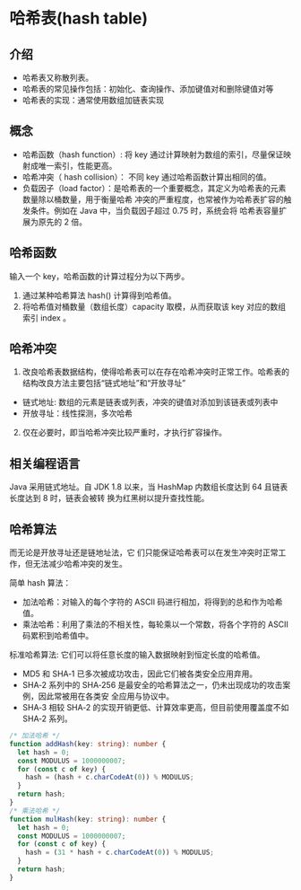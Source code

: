 # 哈希表(hash table)

## 介绍
- 哈希表又称散列表。    
- 哈希表的常见操作包括：初始化、查询操作、添加键值对和删除键值对等
- 哈希表的实现：通常使用数组加链表实现

## 概念
- 哈希函数（hash function）: 将 key 通过计算映射为数组的索引，尽量保证映射成唯一索引，性能更高。
- 哈希冲突（ hash collision）： 不同 key 通过哈希函数计算出相同的值。
- 负载因子（load factor）：是哈希表的一个重要概念，其定义为哈希表的元素数量除以桶数量，用于衡量哈希
冲突的严重程度，也常被作为哈希表扩容的触发条件。例如在 Java 中，当负载因子超过 0.75 时，系统会将
哈希表容量扩展为原先的 2 倍。

## 哈希函数
输入一个 key，哈希函数的计算过程分为以下两步。
1. 通过某种哈希算法 hash() 计算得到哈希值。
2. 将哈希值对桶数量（数组长度）capacity 取模，从而获取该 key 对应的数组索引 index 。
   
## 哈希冲突
1. 改良哈希表数据结构，使得哈希表可以在存在哈希冲突时正常工作。哈希表的结构改良方法主要包括“链式地址”和“开放寻址”     
  - 链式地址: 数组的元素是链表或列表，冲突的键值对添加到该链表或列表中
  - 开放寻址：线性探测，多次哈希

2. 仅在必要时，即当哈希冲突比较严重时，才执行扩容操作。

## 相关编程语言
Java 采用链式地址。自 JDK 1.8 以来，当 HashMap 内数组长度达到 64 且链表长度达到 8 时，链表会被转
换为红黑树以提升查找性能。


## 哈希算法
而无论是开放寻址还是链地址法，它
们只能保证哈希表可以在发生冲突时正常工作，但无法减少哈希冲突的发生。

简单 hash 算法：
- 加法哈希：对输入的每个字符的 ASCII 码进行相加，将得到的总和作为哈希值。
- 乘法哈希：利用了乘法的不相关性，每轮乘以一个常数，将各个字符的 ASCII 码累积到哈希值中。

标准哈希算法: 
它们可以将任意长度的输入数据映射到恒定长度的哈希值。
- MD5 和 SHA‑1 已多次被成功攻击，因此它们被各类安全应用弃用。
- SHA‑2 系列中的 SHA‑256 是最安全的哈希算法之一，仍未出现成功的攻击案例，因此常被用在各类安
全应用与协议中。
- SHA‑3 相较 SHA‑2 的实现开销更低、计算效率更高，但目前使用覆盖度不如 SHA‑2 系列。

```typescript
/* 加法哈希 */
function addHash(key: string): number {
  let hash = 0;
  const MODULUS = 1000000007;
  for (const c of key) {
    hash = (hash + c.charCodeAt(0)) % MODULUS;
  }
  return hash;
}
/* 乘法哈希 */
function mulHash(key: string): number {
  let hash = 0;
  const MODULUS = 1000000007;
  for (const c of key) {
    hash = (31 * hash + c.charCodeAt(0)) % MODULUS;
  }
  return hash;
}
```
